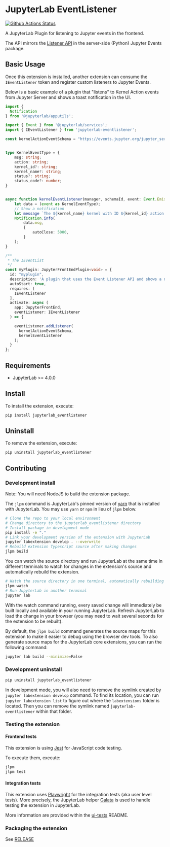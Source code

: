 # JupyterLab EventListener

[![Github Actions Status](https://github.com/Zsailer/jupyterlab-eventlistener/workflows/Build/badge.svg)](https://github.com/Zsailer/jupyterlab-eventlistener/actions/workflows/build.yml)

A JupyterLab Plugin for listening to Jupyter events in the frontend.

The API mirrors the [Listener API](https://jupyter-events.readthedocs.io/en/latest/user_guide/listeners.html) in the server-side (Python) Jupyter Events package.

## Basic Usage

Once this extension is installed, another extension can consume the `IEventListener` token and register custom listeners to Jupyter Events.

Below is a basic example of a plugin that "listens" to Kernel Action events from Jupyter Server and shows a toast notification in the UI.

```typescript
import { 
  Notification
} from '@jupyterlab/apputils';

import { Event } from '@jupyterlab/services';
import { IEventListener } from 'jupyterlab-eventlistener';

const kernelActionEventSchema = "https://events.jupyter.org/jupyter_server/kernel_actions/v1";


type KernelEventType = {
    msg: string;
    action: string;
    kernel_id?: string;
    kernel_name?: string;
    status?: string;
    status_code?: number;
}


async function kernelEventListener(manager, schemaId, event: Event.Emission) => {
    let data = (event as KernelEventType);
    // Show a notification
    let message `The ${kernel_name} kernel with ID ${kernel_id} action ${action} has status ${status}.`
    Notification.info(
        data.msg, 
        {
            autoClose: 5000,
        }
    );
}

/**
 * The IEventList
 */
const myPlugin: JupyterFrontEndPlugin<void> = {
  id: "myplugin",
  description: 'A plugin that uses the Event Listener API and shows a notification.',
  autoStart: true,
  requires: [
    IEventListener
  ],
  activate: async (
    app: JupyterFrontEnd, 
    eventListener: IEventListener
  ) => {

    eventListener.addListener(
      kernelActionEventSchema,
      kernelEventListener      
    );
  }
};
```

## Requirements

- JupyterLab >= 4.0.0

## Install

To install the extension, execute:

```bash
pip install jupyterlab_eventlistener
```

## Uninstall

To remove the extension, execute:

```bash
pip uninstall jupyterlab_eventlistener
```

## Contributing

### Development install

Note: You will need NodeJS to build the extension package.

The `jlpm` command is JupyterLab's pinned version of
[yarn](https://yarnpkg.com/) that is installed with JupyterLab. You may use
`yarn` or `npm` in lieu of `jlpm` below.

```bash
# Clone the repo to your local environment
# Change directory to the jupyterlab_eventlistener directory
# Install package in development mode
pip install -e "."
# Link your development version of the extension with JupyterLab
jupyter labextension develop . --overwrite
# Rebuild extension Typescript source after making changes
jlpm build
```

You can watch the source directory and run JupyterLab at the same time in different terminals to watch for changes in the extension's source and automatically rebuild the extension.

```bash
# Watch the source directory in one terminal, automatically rebuilding when needed
jlpm watch
# Run JupyterLab in another terminal
jupyter lab
```

With the watch command running, every saved change will immediately be built locally and available in your running JupyterLab. Refresh JupyterLab to load the change in your browser (you may need to wait several seconds for the extension to be rebuilt).

By default, the `jlpm build` command generates the source maps for this extension to make it easier to debug using the browser dev tools. To also generate source maps for the JupyterLab core extensions, you can run the following command:

```bash
jupyter lab build --minimize=False
```

### Development uninstall

```bash
pip uninstall jupyterlab_eventlistener
```

In development mode, you will also need to remove the symlink created by `jupyter labextension develop`
command. To find its location, you can run `jupyter labextension list` to figure out where the `labextensions`
folder is located. Then you can remove the symlink named `jupyterlab-eventlistener` within that folder.

### Testing the extension

#### Frontend tests

This extension is using [Jest](https://jestjs.io/) for JavaScript code testing.

To execute them, execute:

```sh
jlpm
jlpm test
```

#### Integration tests

This extension uses [Playwright](https://playwright.dev/docs/intro) for the integration tests (aka user level tests).
More precisely, the JupyterLab helper [Galata](https://github.com/jupyterlab/jupyterlab/tree/master/galata) is used to handle testing the extension in JupyterLab.

More information are provided within the [ui-tests](./ui-tests/README.md) README.

### Packaging the extension

See [RELEASE](RELEASE.md)
